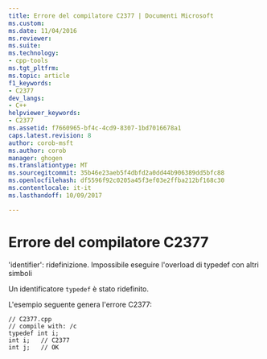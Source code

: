```yaml
---
title: Errore del compilatore C2377 | Documenti Microsoft
ms.custom: 
ms.date: 11/04/2016
ms.reviewer: 
ms.suite: 
ms.technology:
- cpp-tools
ms.tgt_pltfrm: 
ms.topic: article
f1_keywords:
- C2377
dev_langs:
- C++
helpviewer_keywords:
- C2377
ms.assetid: f7660965-bf4c-4cd9-8307-1bd7016678a1
caps.latest.revision: 8
author: corob-msft
ms.author: corob
manager: ghogen
ms.translationtype: MT
ms.sourcegitcommit: 35b46e23aeb5f4dbfd2a0dd44b906389dd5bfc88
ms.openlocfilehash: df5596f92c0205a45f3ef03e2ffba212bf168c30
ms.contentlocale: it-it
ms.lasthandoff: 10/09/2017

---
```

# <a name="compiler-error-c2377"></a>Errore del compilatore C2377
'identifier': ridefinizione. Impossibile eseguire l'overload di typedef con altri simboli  
  
 Un identificatore `typedef` è stato ridefinito.  
  
 L'esempio seguente genera l'errore C2377:  
  
```  
// C2377.cpp  
// compile with: /c  
typedef int i;  
int i;   // C2377  
int j;   // OK  
```
